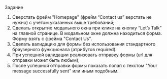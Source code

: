 Задание
1. Сверстать фрейм "Homepage" (фрейм “Contact us” верстать не нужно) с учетом указанных выше требований;
2. Сделать открытие модального окна при клике на кнопку “Let’s Talk" на главной странице. В модальном окне должна находиться форма. Форму взять с фрейма "Contact Us".
3. Сделать валидацию для формы без использования стандартного браузерного функционала (атрибутов required).
4. При успешной валидации реализовать отправку формы (url для отправки может быть любым);
5. После успешной отправки формы показать попап с текстом "Your message successfully sent" или иным подобным.
